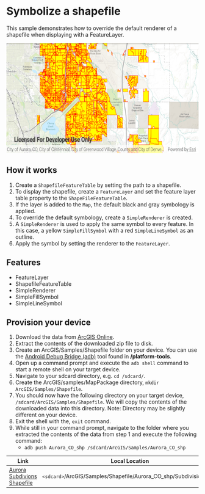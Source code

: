 # Symbolize a shapefile

This sample demonstrates how to override the default renderer of a shapefile when displaying with a FeatureLayer.

![Symbolize Shapefile App](symbolize-shapefile.png)

## How it works

1. Create a `ShapefileFeatureTable` by setting the path to a shapefile. 
2. To display the shapefile, create a `FeatureLayer` and set the feature layer table property to the `ShapeFileFeatureTable`.
3. If the layer is added to the `Map`, the default black and gray symbology is applied.
4. To override the default symbology, create a `SimpleRenderer` is created.
5. A `SimpleRenderer` is used to apply the same symbol to every feature. In this case, a yellow `SimpleFillSymbol` with a red `SimpleLineSymbol` as an outline.
6. Apply the symbol by setting the renderer to the `FeatureLayer`.

## Features

* FeatureLayer
* ShapefileFeatureTable
* SimpleRenderer
* SimpleFillSymbol
* SimpleLineSymbol

## Provision your device
1. Download the data from [ArcGIS Online](https://www.arcgis.com/home/item.html?id=d98b3e5293834c5f852f13c569930caa).  
2. Extract the contents of the downloaded zip file to disk.  
3. Create an ArcGIS/Samples/Shapefile folder on your device. You can use the [Android Debug Bridge (adb)](https://developer.android.com/guide/developing/tools/adb.html) tool found in **<sdk-dir>/platform-tools**.
4. Open up a command prompt and execute the ```adb shell``` command to start a remote shell on your target device.
5. Navigate to your sdcard directory, e.g. ```cd /sdcard/```.  
6. Create the ArcGIS/samples/MapPackage directory, ```mkdir ArcGIS/Samples/Shapefile```.
7. You should now have the following directory on your target device, ```/sdcard/ArcGIS/Samples/Shapefile```. We will copy the contents of the downloaded data into this directory. Note:  Directory may be slightly different on your device.
8. Exit the shell with the, ```exit``` command.
9. While still in your command prompt, navigate to the folder where you extracted the contents of the data from step 1 and execute the following command: 
	* ```adb push Aurora_CO_shp /sdcard/ArcGIS/Samples/Aurora_CO_shp```


Link | Local Location
---------|-------|
|[Aurora Subdivions Shapefile](https://www.arcgis.com/home/item.html?id=d98b3e5293834c5f852f13c569930caa)| `<sdcard>`/ArcGIS/Samples/Shapefile/Aurora_CO_shp/Subdivisions.shp |